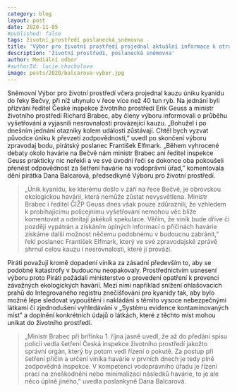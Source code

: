 ```yaml
---
category: blog
layout: post
date: 2020-11-05
#published: false
tags: životní_prostředí poslanecká_sněmovna
title: 'Výbor pro životní prostředí projednal aktuální informace k otravě kyanidem na řece Bečvě'
description: 'životní prostředí, poslanecká sněmovna'
author: Mediální odbor
#authorId: lucie.chocholova
image: posts/2020/balcarova-vybor.jpg
---
```


Sněmovní Výbor pro životní prostředí včera projednal kauzu úniku kyanidu do řeky Bečvy, při níž uhynulo v řece více než 40 tun ryb. Na jednání byli přizváni ředitel České inspekce životního prostředí Erik Geuss a ministr životního prostředí Richard Brabec, aby členy výboru informovali o průběhu vyšetřování a vyjasnili nesrovnalosti provázející kauzu. „Bohužel i po dnešním jednání otazníky kolem události zůstávají. Chtěl bych vyzvat původce úniku k převzetí zodpovědnosti,” uvedl po skončení výboru zpravodaj bodu, pirátský poslanec František Elfmark. „Během vyhrocené debaty okolo havárie na Bečvě nám ministr Brabec ani ředitel inspekce Geuss prakticky nic neřekli a ve své úvodní řeči se dokonce oba pokoušeli přenést odpovědnost za šetření havárie na vodoprávní úřad,” komentovala dění pirátka Dana Balcarová, předsedkyně Výboru pro životní prostředí. 

> „Únik kyanidu, ke kterému došlo v září na řece Bečvě, je obrovskou ekologickou havárií, která nemůže zůstat nevysvětlena. Ministr Brabec i ředitel ČIŽP Geuss dnes však pouze zdůraznili, že vzhledem k probíhajícímu policejnímu vyšetřování nemohou věc blíže komentovat a odmítají jakékoli spekulace. Věřím, že viník bude dříve či později vypátrán a získáním úplných informací o příčinách havárie získáme další možnost něčemu podobnému v budoucnu zabránit,” řekl poslanec František Elfmark, který ve své zpravodajské zprávě shrnul celou kauzu i nesrovnalosti, které ji provází.

Piráti považují kromě dopadení viníka za zásadní především to, aby se podobné katastrofy v budoucnu neopakovaly. Prostřednictvím usnesení výboru proto Piráti požádali ministerstvo o provedení opatření k prevenci závažných ekologických havárií. Mezi nimi například snížení ohlašovacích prahů do Integrovaného registru znečišťování pro kyanidy tak, aby bylo možné lépe sledovat vypouštění i nakládání s těmito vysoce nebezpečnými látkami či zjednodušení vyhledávání v „Systému evidence kontaminovaných míst” a doplnění konkrétních údajů o látkách, které z těchto míst mohou unikat do životního prostředí. 

> „Ministr Brabec při brífinku 1. října jasně uvedl, že až do předání spisu policii vedla šetření Česká inspekce životního prostředí jakožto správní orgán, který by potom vedl řízení o pokutě. Za postup při šetření příčin a určení viníka havárie v prvních dnech je tedy plně zodpovědná inspekce. V kompetenci vodoprávního úřadu je řízení prací na zneškodnění nebo minimalizaci následků havárie, to je ale něco úplně jiného,” uvedla poslankyně Dana Balcarová.

